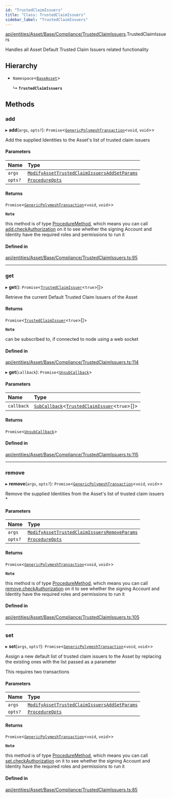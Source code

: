 ```yaml
---
id: "TrustedClaimIssuers"
title: "Class: TrustedClaimIssuers"
sidebar_label: "TrustedClaimIssuers"
---
```


[api/entities/Asset/Base/Compliance/TrustedClaimIssuers](../../../../../../../modules/API/Entities/Asset/Base/Compliance/TrustedClaimIssuers/TrustedClaimIssuers.md).TrustedClaimIssuers

Handles all Asset Default Trusted Claim Issuers related functionality

## Hierarchy

- `Namespace`\<[`BaseAsset`](../../BaseAsset/BaseAsset.md)\>

  ↳ **`TrustedClaimIssuers`**

## Methods

### add

▸ **add**(`args`, `opts?`): `Promise`\<[`GenericPolymeshTransaction`](../../../../../../../modules/API/Procedures/Types/Types.md#genericpolymeshtransaction)\<`void`, `void`\>\>

Add the supplied Identities to the Asset's list of trusted claim issuers

#### Parameters

| Name | Type |
| :------ | :------ |
| `args` | [`ModifyAssetTrustedClaimIssuersAddSetParams`](../../../../../../../interfaces/API/Procedures/Types/ModifyAssetTrustedClaimIssuersAddSetParams/ModifyAssetTrustedClaimIssuersAddSetParams.md) |
| `opts?` | [`ProcedureOpts`](../../../../../../../interfaces/API/Procedures/Types/ProcedureOpts/ProcedureOpts.md) |

#### Returns

`Promise`\<[`GenericPolymeshTransaction`](../../../../../../../modules/API/Procedures/Types/Types.md#genericpolymeshtransaction)\<`void`, `void`\>\>

**`Note`**

this method is of type [ProcedureMethod](../../../../../../../interfaces/API/Procedures/Types/ProcedureMethod/ProcedureMethod.md), which means you can call [add.checkAuthorization](../../../../../../../interfaces/API/Procedures/Types/ProcedureMethod/ProcedureMethod.md#checkauthorization)
  on it to see whether the signing Account and Identity have the required roles and permissions to run it

#### Defined in

[api/entities/Asset/Base/Compliance/TrustedClaimIssuers.ts:95](https://github.com/PolymeshAssociation/polymesh-sdk/blob/654b99c8d/src/api/entities/Asset/Base/Compliance/TrustedClaimIssuers.ts#L95)

___

### get

▸ **get**(): `Promise`\<[`TrustedClaimIssuer`](../../../../../../../interfaces/API/Entities/Types/TrustedClaimIssuer/TrustedClaimIssuer.md)\<``true``\>[]\>

Retrieve the current Default Trusted Claim Issuers of the Asset

#### Returns

`Promise`\<[`TrustedClaimIssuer`](../../../../../../../interfaces/API/Entities/Types/TrustedClaimIssuer/TrustedClaimIssuer.md)\<``true``\>[]\>

**`Note`**

can be subscribed to, if connected to node using a web socket

#### Defined in

[api/entities/Asset/Base/Compliance/TrustedClaimIssuers.ts:114](https://github.com/PolymeshAssociation/polymesh-sdk/blob/654b99c8d/src/api/entities/Asset/Base/Compliance/TrustedClaimIssuers.ts#L114)

▸ **get**(`callback`): `Promise`\<[`UnsubCallback`](../../../../../../../modules/API/Entities/Types/Types.md#unsubcallback)\>

#### Parameters

| Name | Type |
| :------ | :------ |
| `callback` | [`SubCallback`](../../../../../../../modules/API/Entities/Types/Types.md#subcallback)\<[`TrustedClaimIssuer`](../../../../../../../interfaces/API/Entities/Types/TrustedClaimIssuer/TrustedClaimIssuer.md)\<``true``\>[]\> |

#### Returns

`Promise`\<[`UnsubCallback`](../../../../../../../modules/API/Entities/Types/Types.md#unsubcallback)\>

#### Defined in

[api/entities/Asset/Base/Compliance/TrustedClaimIssuers.ts:115](https://github.com/PolymeshAssociation/polymesh-sdk/blob/654b99c8d/src/api/entities/Asset/Base/Compliance/TrustedClaimIssuers.ts#L115)

___

### remove

▸ **remove**(`args`, `opts?`): `Promise`\<[`GenericPolymeshTransaction`](../../../../../../../modules/API/Procedures/Types/Types.md#genericpolymeshtransaction)\<`void`, `void`\>\>

Remove the supplied Identities from the Asset's list of trusted claim issuers   *

#### Parameters

| Name | Type |
| :------ | :------ |
| `args` | [`ModifyAssetTrustedClaimIssuersRemoveParams`](../../../../../../../interfaces/API/Procedures/Types/ModifyAssetTrustedClaimIssuersRemoveParams/ModifyAssetTrustedClaimIssuersRemoveParams.md) |
| `opts?` | [`ProcedureOpts`](../../../../../../../interfaces/API/Procedures/Types/ProcedureOpts/ProcedureOpts.md) |

#### Returns

`Promise`\<[`GenericPolymeshTransaction`](../../../../../../../modules/API/Procedures/Types/Types.md#genericpolymeshtransaction)\<`void`, `void`\>\>

**`Note`**

this method is of type [ProcedureMethod](../../../../../../../interfaces/API/Procedures/Types/ProcedureMethod/ProcedureMethod.md), which means you can call [remove.checkAuthorization](../../../../../../../interfaces/API/Procedures/Types/ProcedureMethod/ProcedureMethod.md#checkauthorization)
  on it to see whether the signing Account and Identity have the required roles and permissions to run it

#### Defined in

[api/entities/Asset/Base/Compliance/TrustedClaimIssuers.ts:105](https://github.com/PolymeshAssociation/polymesh-sdk/blob/654b99c8d/src/api/entities/Asset/Base/Compliance/TrustedClaimIssuers.ts#L105)

___

### set

▸ **set**(`args`, `opts?`): `Promise`\<[`GenericPolymeshTransaction`](../../../../../../../modules/API/Procedures/Types/Types.md#genericpolymeshtransaction)\<`void`, `void`\>\>

Assign a new default list of trusted claim issuers to the Asset by replacing the existing ones with the list passed as a parameter

This requires two transactions

#### Parameters

| Name | Type |
| :------ | :------ |
| `args` | [`ModifyAssetTrustedClaimIssuersAddSetParams`](../../../../../../../interfaces/API/Procedures/Types/ModifyAssetTrustedClaimIssuersAddSetParams/ModifyAssetTrustedClaimIssuersAddSetParams.md) |
| `opts?` | [`ProcedureOpts`](../../../../../../../interfaces/API/Procedures/Types/ProcedureOpts/ProcedureOpts.md) |

#### Returns

`Promise`\<[`GenericPolymeshTransaction`](../../../../../../../modules/API/Procedures/Types/Types.md#genericpolymeshtransaction)\<`void`, `void`\>\>

**`Note`**

this method is of type [ProcedureMethod](../../../../../../../interfaces/API/Procedures/Types/ProcedureMethod/ProcedureMethod.md), which means you can call [set.checkAuthorization](../../../../../../../interfaces/API/Procedures/Types/ProcedureMethod/ProcedureMethod.md#checkauthorization)
  on it to see whether the signing Account and Identity have the required roles and permissions to run it

#### Defined in

[api/entities/Asset/Base/Compliance/TrustedClaimIssuers.ts:85](https://github.com/PolymeshAssociation/polymesh-sdk/blob/654b99c8d/src/api/entities/Asset/Base/Compliance/TrustedClaimIssuers.ts#L85)
